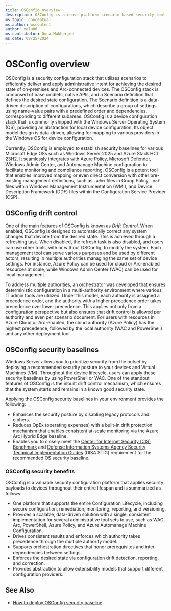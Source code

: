 ```yaml
---
title: OSConfig overview
description: OSConfig is a cross-platform scenario-based security tool to manage on-premises Windows Server 2025 and Arc-connected devices.
ms.topic: conceptual
ms.author: wscontent
author: xelu86
ms.contributor: Dona Mukherjee
ms.date: 09/25/2024
---
```


# OSConfig overview

OSConfig is a security configuration stack that utilizes scenarios to efficiently deliver and apply administrative intent for achieving the desired state of on-premises and Arc-connected devices. The OSConfig stack is composed of base cmdlets, native APIs, and a Scenario definition that defines the desired state configuration. The Scenario definition is a data-driven description of configurations, which describe a group of settings using name-value pairs with a predefined order and dependencies, corresponding to different subareas. OSConfig is a device configuration stack that is commonly shipped with the Windows Server Operating System (OS), providing an abstraction for local device configuration. Its object model design is data-driven, allowing for mapping to various providers in the Windows OS for device configuration.

Currently, OSConfig is employed to establish security baselines for various Microsoft Edge OSs such as Windows Server 2025 and Azure Stack HCI 23H2. It seamlessly integrates with Azure Policy, Microsoft Defender, Windows Admin Center, and Automanage Machine configuration to facilitate monitoring and compliance reporting. OSConfig is a potent tool that enables improved mapping or even direct conversion with other pre-existing management definitions, such as `.admx` files in Group Policy, `.mof` files within Windows Management Instrumentation (WMI), and Device Description Framework (DDF) files within the Configuration Service Provider (CSP).

## OSConfig drift control

One of the main features of OSConfig is known as *Drift Control*. When enabled, OSConfig is designed to automatically correct any system changes that deviate from the desired state. This is achieved through a refreshing task. When disabled, the refresh task is also disabled, and users can use other tools, with or without OSConfig, to modify the system. Each management tool can serve various purposes and be used by different actors, resulting in multiple authorities managing the same set of device settings. For instance, Azure Policy can be used for cloud or Arc-enabled resources at scale, while Windows Admin Center (WAC) can be used for local management.

To address multiple authorities, an orchestrator was developed that ensures deterministic configuration in a multi-authority environment where various IT admin tools are utilized. Under this model, each authority is assigned a precedence order, and the authority with a higher precedence order takes precedence over lower precedence. This applies not only from a configuration perspective but also ensures that drift control is allowed per authority and even per scenario document. For users with resources in Azure Cloud or Arc-enabled, the cloud authority (Azure Policy) has the highest precedence, followed by the local authority (WAC and PowerShell) and any other deployment tool.

## OSConfig security baselines

Windows Server allows you to prioritize security from the outset by deploying a recommended security posture to your devices and Virtual Machines (VM). Throughout the device lifecycle, users can apply these security baselines by using PowerShell or WAC. One of the standout features of OSConfig is the inbuilt drift control mechanism, which ensures that the system starts and remains in a known good security state.

Applying the OSConfig security baselines in your environment provides the following:

- Enhances the security posture by disabling legacy protocols and ciphers.
- Reduces OpEx (operating expenses) with a built-in drift protection mechanism that enables consistent at-scale monitoring via the Azure Arc Hybrid Edge baseline.
- Enables you to closely meet the [Center for Internet Security (CIS) Benchmark](https://www.cisecurity.org/cis-benchmarks) and [Defense Information Systems Agency Security Technical Implementation Guides](https://public.cyber.mil/stigs) (DISA STIG) requirement for the recommended OS security baseline.

### OSConfig security benefits

OSConfig is a valuable security configuration platform that applies security payloads to devices throughout their entire lifespan and is summarized as follows:

- One platform that supports the entire Configuration Lifecycle, including secure configuration, remediation, monitoring, reporting, and versioning.
- Provides a scalable, data-driven solution with a single, consistent implementation for several administrative tool sets to use, such as WAC, Arc, PowerShell, Azure Policy, and Azure Automanage Machine Configuration.
- Drives consistent results and enforces which authority takes precedence through the multiple authority model.
- Supports orchestration directives that honor prerequisites and inter-dependencies between settings.
- Enforces the desired state via configuration drift detection, reporting, and correction.
- Provides abstraction to allow extensibility models that support different configuration providers.

## See Also

- [How to deploy OSConfig security baseline](osconfig-how-to-configure-security-baseline.md)
